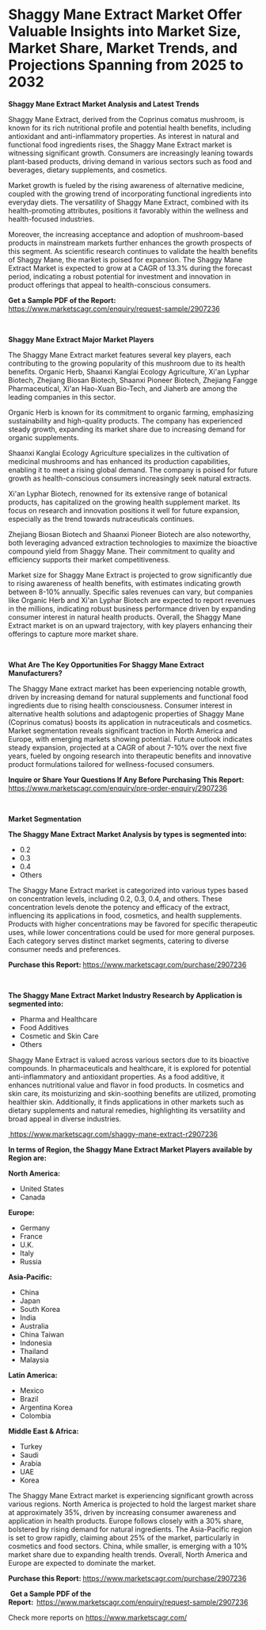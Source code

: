 <p><h1>Shaggy Mane Extract Market Offer Valuable Insights into Market Size, Market Share, Market Trends, and Projections Spanning from 2025 to 2032</h1></p><p><strong>Shaggy Mane Extract Market Analysis and Latest Trends</strong></p>
<p><p>Shaggy Mane Extract, derived from the Coprinus comatus mushroom, is known for its rich nutritional profile and potential health benefits, including antioxidant and anti-inflammatory properties. As interest in natural and functional food ingredients rises, the Shaggy Mane Extract market is witnessing significant growth. Consumers are increasingly leaning towards plant-based products, driving demand in various sectors such as food and beverages, dietary supplements, and cosmetics.</p><p>Market growth is fueled by the rising awareness of alternative medicine, coupled with the growing trend of incorporating functional ingredients into everyday diets. The versatility of Shaggy Mane Extract, combined with its health-promoting attributes, positions it favorably within the wellness and health-focused industries.</p><p>Moreover, the increasing acceptance and adoption of mushroom-based products in mainstream markets further enhances the growth prospects of this segment. As scientific research continues to validate the health benefits of Shaggy Mane, the market is poised for expansion. The Shaggy Mane Extract Market is expected to grow at a CAGR of 13.3% during the forecast period, indicating a robust potential for investment and innovation in product offerings that appeal to health-conscious consumers.</p></p>
<p><strong>Get a Sample PDF of the Report:&nbsp;</strong> <a href="https://www.marketscagr.com/enquiry/request-sample/2907236?utm_campaign=2650&utm_medium=2&utm_source=Github&utm_content=ia&utm_term=12032025&utm_id=shaggy-mane-extract">https://www.marketscagr.com/enquiry/request-sample/2907236</a></p>
<p>&nbsp;</p>
<p><strong>Shaggy Mane Extract Major Market Players</strong></p>
<p><p>The Shaggy Mane Extract market features several key players, each contributing to the growing popularity of this mushroom due to its health benefits. Organic Herb, Shaanxi Kanglai Ecology Agriculture, Xi'an Lyphar Biotech, Zhejiang Biosan Biotech, Shaanxi Pioneer Biotech, Zhejiang Fangge Pharmaceutical, Xi'an Hao-Xuan Bio-Tech, and Jiaherb are among the leading companies in this sector.</p><p>Organic Herb is known for its commitment to organic farming, emphasizing sustainability and high-quality products. The company has experienced steady growth, expanding its market share due to increasing demand for organic supplements.</p><p>Shaanxi Kanglai Ecology Agriculture specializes in the cultivation of medicinal mushrooms and has enhanced its production capabilities, enabling it to meet a rising global demand. The company is poised for future growth as health-conscious consumers increasingly seek natural extracts.</p><p>Xi'an Lyphar Biotech, renowned for its extensive range of botanical products, has capitalized on the growing health supplement market. Its focus on research and innovation positions it well for future expansion, especially as the trend towards nutraceuticals continues.</p><p>Zhejiang Biosan Biotech and Shaanxi Pioneer Biotech are also noteworthy, both leveraging advanced extraction technologies to maximize the bioactive compound yield from Shaggy Mane. Their commitment to quality and efficiency supports their market competitiveness.</p><p>Market size for Shaggy Mane Extract is projected to grow significantly due to rising awareness of health benefits, with estimates indicating growth between 8-10% annually. Specific sales revenues can vary, but companies like Organic Herb and Xi'an Lyphar Biotech are expected to report revenues in the millions, indicating robust business performance driven by expanding consumer interest in natural health products. Overall, the Shaggy Mane Extract market is on an upward trajectory, with key players enhancing their offerings to capture more market share.</p></p>
<p>&nbsp;</p>
<p><strong>What Are The Key Opportunities For Shaggy Mane Extract Manufacturers?</strong></p>
<p><p>The Shaggy Mane extract market has been experiencing notable growth, driven by increasing demand for natural supplements and functional food ingredients due to rising health consciousness. Consumer interest in alternative health solutions and adaptogenic properties of Shaggy Mane (Coprinus comatus) boosts its application in nutraceuticals and cosmetics. Market segmentation reveals significant traction in North America and Europe, with emerging markets showing potential. Future outlook indicates steady expansion, projected at a CAGR of about 7-10% over the next five years, fueled by ongoing research into therapeutic benefits and innovative product formulations tailored for wellness-focused consumers.</p></p>
<p><strong>Inquire or Share Your Questions If Any Before Purchasing This Report:</strong> <a href="https://www.marketscagr.com/enquiry/pre-order-enquiry/2907236?utm_campaign=2650&utm_medium=2&utm_source=Github&utm_content=ia&utm_term=12032025&utm_id=shaggy-mane-extract">https://www.marketscagr.com/enquiry/pre-order-enquiry/2907236</a></p>
<p>&nbsp;</p>
<p><strong>Market Segmentation</strong></p>
<p><strong>The Shaggy Mane Extract Market Analysis by types is segmented into:</strong></p>
<p><ul><li>0.2</li><li>0.3</li><li>0.4</li><li>Others</li></ul></p>
<p><p>The Shaggy Mane Extract market is categorized into various types based on concentration levels, including 0.2, 0.3, 0.4, and others. These concentration levels denote the potency and efficacy of the extract, influencing its applications in food, cosmetics, and health supplements. Products with higher concentrations may be favored for specific therapeutic uses, while lower concentrations could be used for more general purposes. Each category serves distinct market segments, catering to diverse consumer needs and preferences.</p></p>
<p><strong>Purchase this Report:&nbsp;</strong><a href="https://www.marketscagr.com/purchase/2907236?utm_campaign=2650&utm_medium=2&utm_source=Github&utm_content=ia&utm_term=12032025&utm_id=shaggy-mane-extract">https://www.marketscagr.com/purchase/2907236</a></p>
<p>&nbsp;</p>
<p><strong>The Shaggy Mane Extract Market Industry Research by Application is segmented into:</strong></p>
<p><ul><li>Pharma and Healthcare</li><li>Food Additives</li><li>Cosmetic and Skin Care</li><li>Others</li></ul></p>
<p><p>Shaggy Mane Extract is valued across various sectors due to its bioactive compounds. In pharmaceuticals and healthcare, it is explored for potential anti-inflammatory and antioxidant properties. As a food additive, it enhances nutritional value and flavor in food products. In cosmetics and skin care, its moisturizing and skin-soothing benefits are utilized, promoting healthier skin. Additionally, it finds applications in other markets such as dietary supplements and natural remedies, highlighting its versatility and broad appeal in diverse industries.</p></p>
<p><a href="https://www.marketscagr.com/shaggy-mane-extract-r2907236?utm_campaign=2650&utm_medium=2&utm_source=Github&utm_content=ia&utm_term=12032025&utm_id=shaggy-mane-extract">&nbsp;https://www.marketscagr.com/shaggy-mane-extract-r2907236</a></p>
<p><strong>In terms of Region, the Shaggy Mane Extract Market Players available by Region are:</strong></p>
<p>
    <p> <strong> North America: </strong>
        <ul>
            <li>United States</li>
            <li>Canada</li>
        </ul>
        </p> 
    <p> <strong> Europe: </strong>
        <ul>
            <li>Germany</li>
            <li>France</li>
            <li>U.K.</li>
            <li>Italy</li>
            <li>Russia</li>
        </ul>
        </p> 
    <p> <strong> Asia-Pacific: </strong>
        <ul>
            <li>China</li>
            <li>Japan</li>
            <li>South Korea</li>
            <li>India</li>
            <li>Australia</li>
            <li>China Taiwan</li>
            <li>Indonesia</li>
            <li>Thailand</li>
            <li>Malaysia</li>
        </ul>
        </p> 
    <p> <strong> Latin America: </strong>
        <ul>
            <li>Mexico</li>
            <li>Brazil</li>
            <li>Argentina Korea</li>
            <li>Colombia</li>
        </ul>
        </p> 
    <p> <strong> Middle East & Africa: </strong>
        <ul>
            <li>Turkey</li>
            <li>Saudi</li>
            <li>Arabia</li>
            <li>UAE</li>
            <li>Korea</li>
        </ul>
    </p>
    </p>
<p><p>The Shaggy Mane Extract market is experiencing significant growth across various regions. North America is projected to hold the largest market share at approximately 35%, driven by increasing consumer awareness and application in health products. Europe follows closely with a 30% share, bolstered by rising demand for natural ingredients. The Asia-Pacific region is set to grow rapidly, claiming about 25% of the market, particularly in cosmetics and food sectors. China, while smaller, is emerging with a 10% market share due to expanding health trends. Overall, North America and Europe are expected to dominate the market.</p></p>
<p><strong>Purchase this Report: </strong><a href="https://www.marketscagr.com/purchase/2907236?utm_campaign=2650&utm_medium=2&utm_source=Github&utm_content=ia&utm_term=12032025&utm_id=shaggy-mane-extract">https://www.marketscagr.com/purchase/2907236</a></p>
<p>&nbsp;<strong>Get a Sample PDF of the Report:&nbsp;&nbsp;</strong><a href="https://www.marketscagr.com/enquiry/request-sample/2907236?utm_campaign=2650&utm_medium=2&utm_source=Github&utm_content=ia&utm_term=12032025&utm_id=shaggy-mane-extract">https://www.marketscagr.com/enquiry/request-sample/2907236</a></p>
<p><strong></strong></p>
<p>Check more reports on <a href="https://www.marketscagr.com/?utm_campaign=2650&utm_medium=2&utm_source=Github&utm_content=ia&utm_term=12032025&utm_id=shaggy-mane-extract">https://www.marketscagr.com/</a></p>